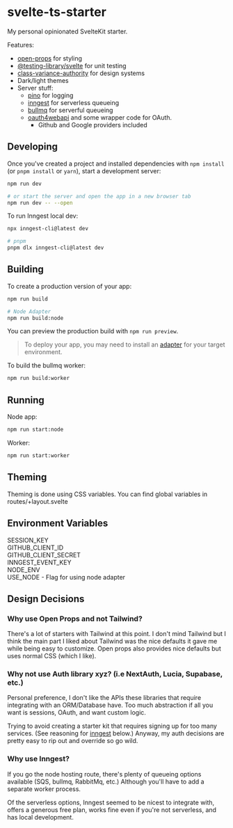 # svelte-ts-starter

My personal opinionated SvelteKit starter.

Features:
- [open-props](https://open-props.style/) for styling
- [@testing-library/svelte](https://testing-library.com/docs/svelte-testing-library/intro/) for unit testing
- [class-variance-authority](https://github.com/joe-bell/cva) for design systems
- Dark/light themes
- Server stuff:
  - [pino](https://github.com/pinojs/pino) for logging
  - [inngest](https://www.inngest.com/) for serverless queueing
  - [bullmq](https://github.com/taskforcesh/bullmq) for serverful queueing
  - [oauth4webapi](https://github.com/panva/oauth4webapi) and some wrapper code for OAuth.
    - Github and Google providers included


## Developing

Once you've created a project and installed dependencies with `npm install` (or `pnpm install` or `yarn`), start a development server:

```bash
npm run dev

# or start the server and open the app in a new browser tab
npm run dev -- --open
```

To run Inngest local dev:

```bash
npx inngest-cli@latest dev

# pnpm
pnpm dlx inngest-cli@latest dev
```

## Building

To create a production version of your app:

```bash
npm run build

# Node Adapter
npm run build:node
```

You can preview the production build with `npm run preview`.

> To deploy your app, you may need to install an [adapter](https://kit.svelte.dev/docs/adapters) for your target environment.

To build the bullmq worker:

```bash
npm run build:worker
```

## Running

Node app:
```bash
npm run start:node
```

Worker:
```bash
npm run start:worker
```

## Theming
Theming is done using CSS variables. You can find global variables in routes/+layout.svelte

## Environment Variables
SESSION_KEY<br>
GITHUB_CLIENT_ID<br>
GITHUB_CLIENT_SECRET<br>
INNGEST_EVENT_KEY<br>
NODE_ENV<br>
USE_NODE - Flag for using node adapter<br>

## Design Decisions

### Why use Open Props and not Tailwind?

There's a lot of starters with Tailwind at this point. I don't mind Tailwind but I think the main part I liked about Tailwind was the nice defaults it gave me while being easy to customize. Open props also provides nice defaults but uses normal CSS (which I like).

### Why not use Auth library xyz? (i.e NextAuth, Lucia, Supabase, etc.)
Personal preference, I don't like the APIs these libraries that require integrating with an ORM/Database have. Too much abstraction if all you want is sessions, OAuth, and want custom logic.

Trying to avoid creating a starter kit that requires signing up for too many services. (See reasoning for [inngest](#why-use-inngest) below.) Anyway, my auth decisions are pretty easy to rip out and override so go wild.


### Why use Inngest?
If you go the node hosting route, there's plenty of queueing options available (SQS, bullmq, RabbitMq, etc.) Although you'll have to add a separate worker process.

Of the serverless options, Inngest seemed to be nicest to integrate with, offers a generous free plan, works fine even if you're not serverless, and has local development.